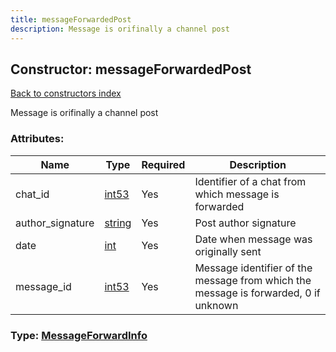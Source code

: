 ```yaml
---
title: messageForwardedPost
description: Message is orifinally a channel post
---
```

## Constructor: messageForwardedPost  
[Back to constructors index](index.md)



Message is orifinally a channel post

### Attributes:

| Name     |    Type       | Required | Description |
|----------|---------------|----------|-------------|
|chat\_id|[int53](../types/int53.md) | Yes|Identifier of a chat from which message is forwarded|
|author\_signature|[string](../types/string.md) | Yes|Post author signature|
|date|[int](../types/int.md) | Yes|Date when message was originally sent|
|message\_id|[int53](../types/int53.md) | Yes|Message identifier of the message from which the message is forwarded, 0 if unknown|



### Type: [MessageForwardInfo](../types/MessageForwardInfo.md)


